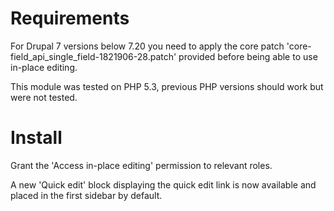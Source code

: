 # Requirements

For Drupal 7 versions below 7.20 you need to apply the core patch
'core-field_api_single_field-1821906-28.patch' provided before being able to use
in-place editing.

This module was tested on PHP 5.3, previous PHP versions should work but were not
tested.


# Install

Grant the 'Access in-place editing' permission to relevant roles.

A new 'Quick edit' block displaying the quick edit link is now available and
placed in the first sidebar by default.

